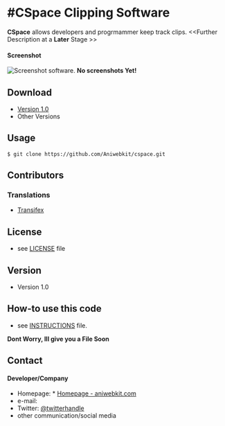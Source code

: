 
#CSpace Clipping Software
======
**CSpace** allows developers and progrmammer keep track clips. <<Further Description at a **Later** Stage >>

#### Screenshot
![Screenshot software](hhttps://avatars3.githubusercontent.com/u/19282223?v=3&s=84 "screenshot software").
**No screenshots Yet!**

## Download
* [Version 1.0](https://github.com/Aniwebkit/cspace/archive/master.zip)
* Other Versions

## Usage
```
$ git clone https://github.com/Aniwebkit/cspace.git

```

## Contributors

### Translations
* [Transifex](https://www.aniwebkit.com/CSpace/)


## License 
* see [LICENSE](https://github.com/Aniwebkit/cspace/blob/master/LICENSE.md) file

## Version 
* Version 1.0

## How-to use this code
* see [INSTRUCTIONS](https://aniwebkit.com/Aniwebkit/cspae/blob/master/INSTRUCTIONS.md) file.

**Dont Worry, Ill give you a File Soon**

## Contact
#### Developer/Company
* Homepage: * [Homepage - aniwebkit.com](http://aniwebkit.com)
* e-mail: 
* Twitter: [@twitterhandle](https://twitter.com/Elias_micqual)
* other communication/social media
